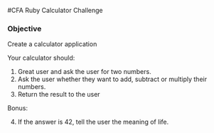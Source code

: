 #CFA Ruby Calculator Challenge

### Objective

Create a calculator application

Your calculator should:

1. Great user and ask the user for two numbers.
2. Ask the user whether they want to add, subtract or multiply their numbers.
3. Return the result to the user

Bonus:

4. If the answer is 42, tell the user the meaning of life.
